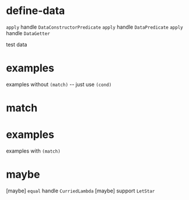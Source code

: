 # define-data

`apply` handle `DataConstructorPredicate`
`apply` handle `DataPredicate`
`apply` handle `DataGetter`

test data

# examples

examples without `(match)` -- just use `(cond)`

# match

# examples

examples with `(match)`

# maybe

[maybe] `equal` handle `CurriedLambda`
[maybe] support `LetStar`
